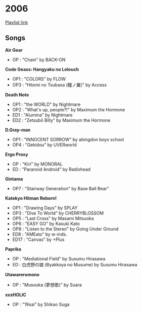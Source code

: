 # 2006

[Playlist link](https://open.spotify.com/user/fz230568w0ccmom2dg3zvxq1h/playlist/4GHCCtCHrARlsjc36W951g?si=iEB23iYEQjaAcm-75NEP7w)

## Songs

**Air Gear**
* OP : "Chain" by BACK-ON

**Code Geass: Hangyaku no Lelouch**
* OP1 : "COLORS" by FLOW
* OP3 : "Hitomi no Tsubasa (瞳ノ翼)" by Access

**Death Note**
* OP1 : "the WORLD" by Nightmare
* OP2 : "What's up, people?!" by Maximum the Hormone
* ED1 : "Alumina" by Nightmare
* ED2 : "Zetsubō Billy" by Maximum the Hormone

**D.Gray-man**
* OP1 : "INNOCENT SORROW" by abingdon boys school
* OP4 : "Gekidou" by UVERworld

**Ergo Proxy**
* OP : "Kiri" by MONORAL
* ED : "Paranoid Android" by Radiohead

**Gintama**
* OP7 : "Stairway Generation" by Base Ball Bear"

**Katekyo Hitman Reborn!**
* OP1 : "Drawing Days" by SPLAY
* OP3 : "Dive To World" by CHERRYBLOSSOM
* OP5 : "Last Cross" by Masami Mitsuoka
* OP6 : "EASY GO" by Kasuki Kato
* OP8 : "Listen to the Stereo" by Going Under Ground
* ED8 : "AMEato" by w-inds.
* ED17 : "Canvas" by +Plus

**Paprika**
* OP : "Mediational Field" by Susumu Hirasawa
* ED : 白虎野の娘 (Byakkoya no Musume) by Susumu Hirasawa

**Utawarerumono**
* OP : "Musouka (夢想歌)" by Suara

**xxxHOLIC**
* OP : "19sai" by Shikao Suga